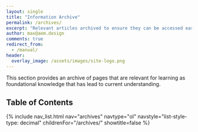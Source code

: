 ```yaml
---
layout: single
title: "Information Archive"
permalink: /archives/
excerpt: "Relevant articles archived to ensure they can be accessed easily."
author: max@aem.design
comments: true
redirect_from:
  - /manual/
header:
  overlay_image: /assets/images/site-logo.png
---
```


This section provides an archive of pages that are relevant for learning as foundational knowledge that has lead to current understanding.

## Table of Contents

{% include nav_list.html nav="archives" navtype="ol" navstyle="list-style-type: decimal" childrenFor="/archives/" showtitle=false %}
